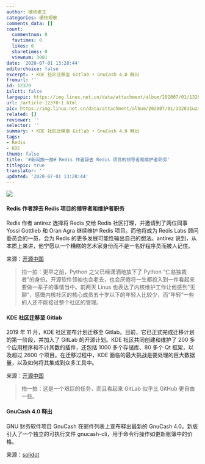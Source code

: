 ```yaml
---
author: 硬核老王
categories: 硬核观察
comments_data: []
count:
  commentnum: 0
  favtimes: 0
  likes: 0
  sharetimes: 0
  viewnum: 3001
date: '2020-07-01 13:28:44'
editorchoice: false
excerpt: • KDE 社区迁移至 Gitlab • GnuCash 4.0 释出
fromurl: ''
id: 12370
islctt: false
largepic: https://img.linux.net.cn/data/attachment/album/202007/01/132811uzmacekc3mu3caac.jpg
url: /article-12370-1.html
pic: https://img.linux.net.cn/data/attachment/album/202007/01/132811uzmacekc3mu3caac.jpg.thumb.jpg
related: []
reviewer: ''
selector: ''
summary: • KDE 社区迁移至 Gitlab • GnuCash 4.0 释出
tags:
- Redis
- KDE
thumb: false
title: '#新闻拍一拍# Redis 作者辞去 Redis 项目的领导者和维护者职务'
titlepic: true
translator: ''
updated: '2020-07-01 13:28:44'
---
```


![](/data/attachment/album/202007/01/132811uzmacekc3mu3caac.jpg)


#### Redis 作者辞去 Redis 项目的领导者和维护者职务


Redis 作者 antirez 选择将 Redis 交给 Redis 社区打理，并邀请到了两位同事 Yossi Gottlieb 和 Oran Agra 继续维护 Redis 项目。而他将成为 Redis Labs 顾问委员会的一员，会为 Redis 的更多发展可能性输出自己的想法。antirez 说到，从本质上来讲，他宁愿以一个糟糕的艺术家身份而不是一名好程序员而被人记住。


来源：[开源中国](https://www.oschina.net/news/116838/antirez-stepped-down)



> 
> 拍一拍：更早之前，Python 之父已经潇洒地放下了 Python “仁慈独裁者”的身份。开源软件领袖也会老去，也会厌倦将一生都投入到一件看起来要做一辈子的事情当中。前两天 Linus 也表达了内核维护工作让他感到“无聊”，感慨内核社区的核心成员五十岁以下的年轻人比较少，而“年轻”一些的人还不能接过整个社区的管理。
> 
> 
> 


#### KDE 社区迁移至 Gitlab


2019 年 11 月，KDE 社区宣布计划迁移至 Gitlab。目前，它已正式完成迁移计划的第一阶段，并加入了 GitLab 的开源计划。KDE 社区共同创建和维护了 200 多个应用程序和不计其数的插件，还包括 1000 多个存储库、80 多个 Qt 框架，以及超过 2600 个项目。在迁移过程中，KDE 面临的最大挑战是要处理的巨大数据量，以及如何将其集成到众多工具中。


来源：[开源中国](https://www.oschina.net/news/116835/kde-moving-to-gitlab)



> 
> 拍一拍：这是一个艰巨的任务，而且看起来 GitLab 似乎比 GitHub 更自由一些。
> 
> 
> 


#### GnuCash 4.0 释出


GNU 财务软件项目 GnuCash 在邮件列表上宣布释出最新的 GnuCash 4.0。新版引入了一个独立的可执行文件 gnucash-cli，用于命令行操作如更新账簿中的价格。


来源：[solidot](https://www.solidot.org/story?sid=64808)